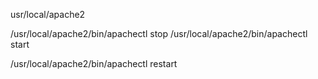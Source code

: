 usr/local/apache2

/usr/local/apache2/bin/apachectl stop
/usr/local/apache2/bin/apachectl start

/usr/local/apache2/bin/apachectl restart
